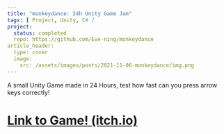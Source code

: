 ```yaml
---
title: "monkeydance: 24h Unity Game Jam"
tags: [ Project, Unity, C# ]
project:
  status: completed
  repo: https://github.com/Eve-ning/monkeydance
article_header:
  type: cover
  image:
    src: /assets/images/posts/2021-11-06-monkeydance/img.png
---
```


A small Unity Game made in 24 Hours, test how fast can you press arrow keys
correctly!

<!--more-->

# [Link to Game! (itch.io)](https://dev-evening.itch.io/monkeydance)
